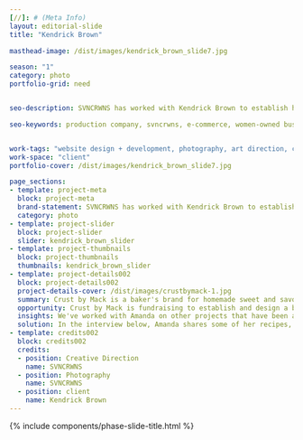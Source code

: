 ```yaml
---
[//]: # (Meta Info)
layout: editorial-slide
title: "Kendrick Brown"

masthead-image: /dist/images/kendrick_brown_slide7.jpg

season: "1"
category: photo
portfolio-grid: need


seo-description: SVNCRWNS has worked with Kendrick Brown to establish his personal brand working in education, philosophy and consulting.

seo-keywords: production company, svncrwns, e-commerce, women-owned businesses, creative team, consulting, business operations, launch my brand, manage my brand, photography, videography, special projects


work-tags: "website design + development, photography, art direction, creative direction"
work-space: "client"
portfolio-cover: /dist/images/kendrick_brown_slide7.jpg

page_sections:
- template: project-meta
  block: project-meta
  brand-statement: SVNCRWNS has worked with Kendrick Brown to establish his personal brand working in education, philosophy and consulting.
  category: photo
- template: project-slider
  block: project-slider
  slider: kendrick_brown_slider
- template: project-thumbnails
  block: project-thumbnails
  thumbnails: kendrick_brown_slider
- template: project-details002
  block: project-details002
  project-details-cover: /dist/images/crustbymack-1.jpg
  summary: Crust by Mack is a baker's brand for homemade sweet and savory hand pies by chef + baker, Amanda Mack. The brand has been very present in the local marketplaces for Baltimore's chefs and restaurant space. Established in 2015, Crust by Mack has received many accolades for its unique recipes and combination of flavors. We're excited for what the brand has in store for this upcoming year.
  opportunity: Crust by Mack is fundraising to establish and design a bakery space. In efforts to share the history and concept, we saw an opportunity to tell Amanda's story.
  insights: We've worked with Amanda on other projects that have been amazing. After learning about Crust by Mack and what Amanda's plans are for setting up and creating a beautiful space filled with art programming and savory treats for the community, we were ready to offer support with creating some branded content to promote the effort.
  solution: In the interview below, Amanda shares some of her recipes, inspiration and reasons for wanting to establish space in her community as a baker. She shares her story, her family and her past experience running successful ventures. The people love transparency and presence, Amanda gives both. Watch below.
- template: credits002
  block: credits002
  credits:
  - position: Creative Direction
    name: SVNCRWNS
  - position: Photography
    name: SVNCRWNS
  - position: client
    name: Kendrick Brown
---
```


{% include components/phase-slide-title.html %}
